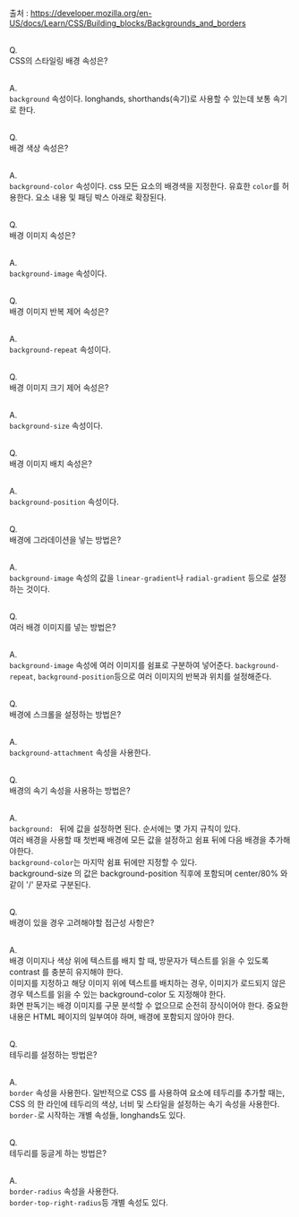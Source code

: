 출처 : https://developer.mozilla.org/en-US/docs/Learn/CSS/Building_blocks/Backgrounds_and_borders<br/><br/>

Q.<br/>
CSS의 스타일링 배경 속성은?<br/><br/>

A.<br/>
`background` 속성이다. longhands, shorthands(속기)로 사용할 수 있는데 보통 속기로 한다.<br/><br/> 

Q.<br/>
배경 색상 속성은?<br/><br/>

A.<br/>
`background-color` 속성이다. css 모든 요소의 배경색을 지정한다. 유효한 `color`를 허용한다. 요소 내용 및 패딩 박스 아래로 확장된다.<br/><br/>

Q.<br/>
배경 이미지 속성은?<br/><br/>

A.<br/>
`background-image` 속성이다.<br/><br/>

Q.<br/>
배경 이미지 반복 제어 속성은?<br/><br/>

A.<br/>
`background-repeat` 속성이다.<br/><br/>

Q.<br/>
배경 이미지 크기 제어 속성은?<br/><br/>

A.<br/>
`background-size` 속성이다.<br/><br/>

Q.<br/>
배경 이미지 배치 속성은?<br/><br/>

A.<br/>
`background-position` 속성이다.<br/><br/>

Q.<br/>
배경에 그라데이션을 넣는 방법은?<br/><br/>

A.<br/>
`background-image` 속성의 값을 `linear-gradient`나 `radial-gradient` 등으로 설정하는 것이다.<br/><br/>

Q.<br/>
여러 배경 이미지를 넣는 방법은?<br/><br/>

A.<br/>
`background-image` 속성에 여러 이미지를 쉼표로 구분하여 넣어준다. `background-repeat`, `background-position`등으로 여러 이미지의 반복과 위치를 설정해준다.<br/><br/>

Q.<br/>
배경에 스크롤을 설정하는 방법은?<br/><br/>

A.<br/>
`background-attachment` 속성을 사용한다.<br/><br/>

Q.<br/>
배경의 속기 속성을 사용하는 방법은?<br/><br/>

A.<br/>
`background: ` 뒤에 값을 설정하면 된다. 순서에는 몇 가지 규칙이 있다.<br/>
여러 배경을 사용할 때 첫번째 배경에 모든 값을 설정하고 쉼표 뒤에 다음 배경을 추가해야한다.<br/>
`background-color`는 마지막 쉼표 뒤에만 지정할 수 있다.<br/>
background-size 의 값은 background-position 직후에 포함되며 center/80% 와 같이 '/' 문자로 구분된다.<br/><br/>

Q.<br/>
배경이 있을 경우 고려해야할 접근성 사항은?<br/><br/>

A.<br/>
배경 이미지나 색상 위에 텍스트를 배치 할 때, 방문자가 텍스트를 읽을 수 있도록 contrast 를 충분히 유지해야 한다.<br/>
이미지를 지정하고 해당 이미지 위에 텍스트를 배치하는 경우, 이미지가 로드되지 않은 경우 텍스트를 읽을 수 있는 background-color 도 지정해야 한다.<br/>
화면 판독기는 배경 이미지를 구문 분석할 수 없으므로 순전히 장식이어야 한다. 중요한 내용은 HTML 페이지의 일부여야 하며, 배경에 포함되지 않아야 한다.<br/><br/>

Q.<br/>
테두리를 설정하는 방법은?<br/><br/>

A.<br/>
`border` 속성을 사용한다. 일반적으로 CSS 를 사용하여 요소에 테두리를 추가할 때는, CSS 의 한 라인에 테두리의 색상, 너비 및 스타일을 설정하는 속기 속성을 사용한다.<br/>
`border-`로 시작하는 개별 속성들, longhands도 있다.<br/><br/>

Q.<br/>
테두리를 둥글게 하는 방법은?<br/><br/>

A.<br/>
`border-radius` 속성을 사용한다.<br/>
`border-top-right-radius`등 개별 속성도 있다.<br/><br/>